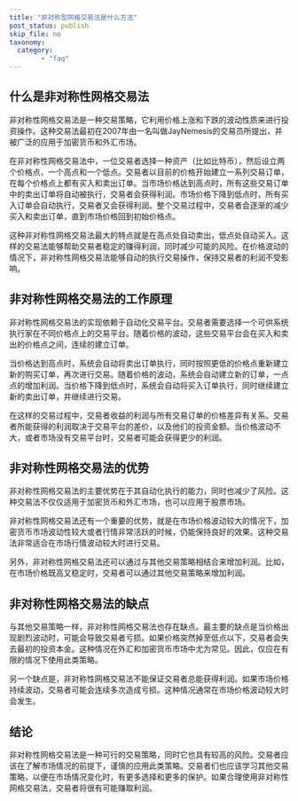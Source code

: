```yaml
---
title: "非对称型网格交易法是什么方法"
post_status: publish
skip_file: no
taxonomy:
  category:
        - "faq"
---
```


## 什么是非对称性网格交易法

非对称性网格交易法是一种交易策略，它利用价格上涨和下跌的波动性质来进行投资操作。这种交易法最初在2007年由一名叫做JayNemesis的交易员所提出，并被广泛的应用于加密货币和外汇市场。

在非对称性网格交易法中，一位交易者选择一种资产（比如比特币），然后设立两个价格点，一个高点和一个低点。交易者以目前的价格开始建立一系列交易订单，在每个价格点上都有买入和卖出订单。当市场价格达到高点时，所有这些交易订单中的卖出订单将自动被执行，交易者会获得利润。市场价格下降到低点时，所有买入订单会自动执行，交易者又会获得利润。整个交易过程中，交易者会逐渐的减少买入和卖出订单，直到市场价格回到初始价格点。

这种非对称性网格交易法最大的特点就是在高点处自动卖出，低点处自动买入。这样的交易法能够帮助交易者稳定的赚得利润，同时减少可能的风险。在价格波动的情况下，非对称性网格交易法能够自动的执行交易操作，保持交易者的利润不受影响。

## 非对称性网格交易法的工作原理

非对称性网格交易法的实现依赖于自动化交易平台。交易者需要选择一个可供系统执行家在不同价格点上的交易平台。随着价格的波动，这些交易平台会在买入和卖出的价格点之间，连续的建立订单。

当价格达到高点时，系统会自动将卖出订单执行，同时按照更低的价格点重新建立新的购买订单，再次进行交易。随着价格的波动，系统会自动建立新的订单，一点点的增加利润。当价格下降到低点时，系统会自动将买入订单执行，同时继续建立新的卖出订单，并继续进行交易。

在这样的交易过程中，交易者收益的利润与所有交易订单的价格差异有关系。交易者所能获得的利润取决于交易平台的差价，以及他们的投资金额。当价格波动不大，或者市场没有交易平台时，交易者可能会获得更少的利润。

## 非对称性网格交易法的优势

非对称性网格交易法的主要优势在于其自动化执行的能力，同时也减少了风险。这种交易法不仅仅适用于加密货币和外汇市场，也可以应用于股票市场。

非对称性网格交易法还有一个重要的优势，就是在市场价格波动较大的情况下，加密货币市场波动性较大或者行情非常活跃的时候，仍能保持良好的效果。这种交易法非常适合在市场行情波动较大时进行交易。

另外，非对称性网格交易法还可以通过与其他交易策略相结合来增加利润。比如，在市场价格既高又稳定时，交易者可以通过其他交易策略来增加利润。

## 非对称性网格交易法的缺点

与其他交易策略一样，非对称性网格交易法也存在缺点。最主要的缺点是当价格出现剧烈波动时，可能会导致交易者亏损。如果价格突然掉至低点以下，交易者会失去最初的投资本金。这种情况在外汇和加密货币市场中尤为常见。因此，仅应在有限的情况下使用此类策略。

另一个缺点是，非对称性网格交易法不能保证交易者总能获得利润。如果市场价格持续波动，交易者可能会连续多次造成亏损。这种情况通常在市场价格波动较大时会发生。

## 结论

非对称性网格交易法是一种可行的交易策略，同时它也具有较高的风险。交易者应该在了解市场情况的前提下，谨慎的应用此类策略。交易者们也应该学习其他交易策略，以便在市场情况变化时，有更多选择和更多的保护。如果合理使用非对称性网格交易法，交易者将很有可能赚取利润。

